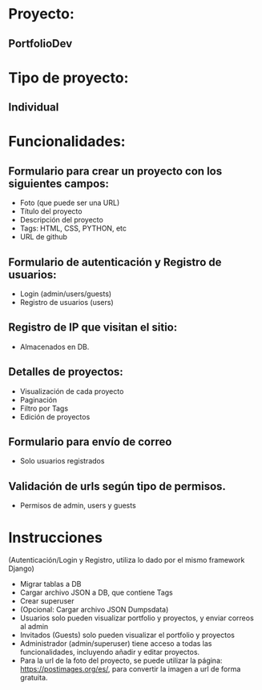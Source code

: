# Proyecto: 
## PortfolioDev
#
# Tipo de proyecto: 
## Individual
#
# Funcionalidades:
## Formulario para crear un proyecto con los siguientes campos:

- Foto (que puede ser una URL)
- Título del proyecto
- Descripción del proyecto
- Tags: HTML, CSS, PYTHON, etc
- URL de github

## Formulario de autenticación y Registro de usuarios:
- Login (admin/users/guests)
- Registro de usuarios (users)

## Registro de IP que visitan el sitio:
- Almacenados en DB.

## Detalles de proyectos:
- Visualización de cada proyecto
- Paginación
- Filtro por Tags
- Edición de proyectos

## Formulario para envío de correo
- Solo usuarios registrados

## Validación de urls según tipo de permisos.
- Permisos de admin, users y guests
#
# Instrucciones
(Autenticación/Login y Registro, utiliza lo dado por el mismo framework Django)
- Migrar tablas a DB
- Cargar archivo JSON a DB, que contiene Tags
- Crear superuser
- (Opcional: Cargar archivo JSON Dumpsdata)
- Usuarios solo pueden visualizar portfolio y proyectos, y enviar correos al admin
- Invitados (Guests) solo pueden visualizar el portfolio y proyectos
- Administrador (admin/superuser) tiene acceso a todas las funcionalidades, incluyendo añadir y editar proyectos.
- Para la url de la foto del proyecto, se puede utilizar la página: https://postimages.org/es/, para convertir la imagen a url de forma gratuita.
